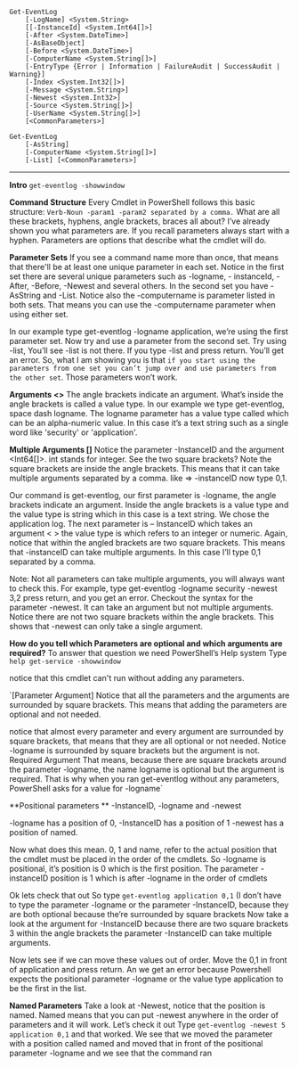 ```
Get-EventLog 
	[-LogName] <System.String> 
	[[-InstanceId] <System.Int64[]>] 
	[-After <System.DateTime>] 
	[-AsBaseObject] 
	[-Before <System.DateTime>] 
	[-ComputerName <System.String[]>] 
	[-EntryType {Error | Information | FailureAudit | SuccessAudit | Warning}] 
	[-Index <System.Int32[]>] 
	[-Message <System.String>] 
	[-Newest <System.Int32>] 
	[-Source <System.String[]>] 
	[-UserName <System.String[]>] 
	[<CommonParameters>]
    
Get-EventLog 
	[-AsString] 
	[-ComputerName <System.String[]>] 
	[-List] [<CommonParameters>]
```
----
**Intro** 
`get-eventlog -showwindow`

**Command Structure**
Every Cmdlet in PowerShell follows this basic structure: 
`Verb-Noun -param1 -param2 separated by a comma.` 
What are all these brackets, hyphens, angle brackets, braces all about? I’ve already shown you what parameters are. If you recall parameters always start with a hyphen. 
Parameters are options that describe what the cmdlet will do. 

**Parameter Sets** 
If you see a command name more than once, that means that there'll be at least one unique parameter in each set. 
Notice in the first set there are several unique parameters such as -logname, - instanceId, - After, -Before, -Newest and several others. 
In the second set you have -AsString and -List.
Notice also the -computername is parameter listed in both sets. That means you can use the -computername parameter when using either set.

In our example type get-eventlog -logname application, we’re using the first parameter set.
Now try and use a parameter from the second set. 
Try using -list, You’ll see -list is not there. If you type -list and press return. You’ll get an error.
So, what I am showing you is that `if you start using the parameters from one set you can’t jump over and use parameters from the other set`. Those parameters won’t work. 

**Arguments <>**
The angle brackets indicate an argument. 
What’s inside the angle brackets is called a value type. 
In our example we type get-eventlog, space dash logname. The logname parameter has a value type called which can be an alpha-numeric value. 
In this case it’s a text string such as a single word like 'security' or 'application'.

**Multiple Arguments []**
Notice the parameter -InstanceID and the argument <Int64[]>. int stands for integer. See the two square brackets? 
Note the square brackets are inside the angle brackets. 
This means that it can take multiple arguments separated by a comma. 
like => -instanceID now type 0,1. 

Our command is get-eventlog, our first parameter is -logname, the angle brackets indicate an argument. Inside the angle brackets is a value type and the value type is string which in this case is a text string. We chose the application log. The next parameter is – InstanceID which takes an argument < > the value type is <Int64> which refers to an integer or numeric. Again, notice that within the angled brackets are two square brackets. This means that -instanceID can take multiple arguments. In this case I’ll type 0,1 separated by a comma.

Note: Not all parameters can take multiple arguments, you will always want to check this. For example, type get-eventlog -logname security -newest 3,2 press return, and you get an error. 
Checkout the syntax for the parameter -newest. It can take an argument but not multiple arguments. Notice there are not two square brackets within the angle brackets. This shows that -newest can only take a single argument.

**How do you tell which Parameters are optional and which arguments are required?**
To answer that question we need PowerShell’s Help system Type `help get-service -showwindow`

notice that this cmdlet can't run without adding any parameters.  

`[Parameter Argument] Notice that all the parameters and the arguments are surrounded by square brackets. This means that adding the parameters are optional and not needed.

notice that almost every parameter and every argument are surrounded by square brackets, that means that they are all optional or not needed. 
Notice -logname is surrounded by square brackets but the argument is not. Required Argument That means, because there are square brackets around the parameter -logname, the name logname is optional but the argument is required.
That is why when you ran get-eventlog without any parameters, PowerShell asks for a value for -logname`

**Positional parameters **
-InstanceID, -logname and -newest 

-logname has a position of 0, 
-InstanceID has a position of 1 
-newest has a position of named. 

Now what does this mean. 0, 1 and name, refer to the actual position that the cmdlet must be placed in the order of the cmdlets. 
So -logname is positional, it’s position is 0 which is the first position. 
The parameter -instanceID position is 1 which is after -logname in the order of cmdlets 

Ok lets check that out So type `get-eventlog application 0,1` (I don’t have to type the parameter -logname or the parameter -InstanceID, because they are both optional because the’re surrounded by square brackets 
Now take a look at the argument for -InstanceID because there are two square brackets 3 within the angle brackets the parameter -InstanceID can take multiple arguments. 

Now lets see if we can move these values out of order. Move the 0,1 in front of application and press return. An we get an error because Powershell expects the positional parameter -logname or the value type application to be the first in the list. 

**Named Parameters**
Take a look at -Newest, notice that the position is named. Named means that you can put -newest anywhere in the order of parameters and it will work. Let’s check it out Type `get-eventlog -newest 5 application 0,1` and that worked. We see that we moved the parameter with a position called named and moved that in front of the positional parameter -logname and we see that the command ran



